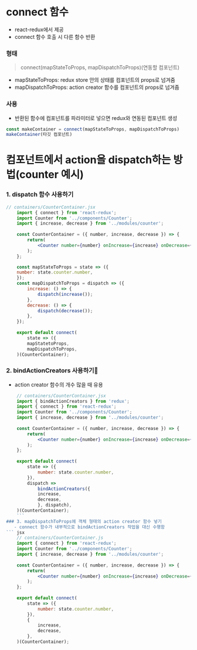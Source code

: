 # connect 함수
- react-redux에서 제공
- connect 함수 호출 시 다른 함수 반환
### 형태
> connect(mapStateToProps, mapDispatchToProps)(연동할 컴포넌트)
- mapStateToProps: redux store 안의 상태를 컴포넌트의 props로 넘겨줌
- mapDispatchToProps: action creator 함수를 컴포넌트의 props로 넘겨줌
### 사용
- 반환된 함수에 컴포넌트를 파라미터로 넣으면 redux와 연동된 컴포넌트 생성
```js
const makeContainer = connect(mapStateToProps, mapDispatchToProps)
makeContainer(타깃 컴포넌트)
```
# 컴포넌트에서 action을 dispatch하는 방법(counter 예시)
### 1. dispatch 함수 사용하기
```jsx
// containers/CounterContainer.jsx
	import { connect } from 'react-redux';
	import Counter from '../components/Counter';
	import { increase, decrease } from '../modules/counter';
	
	const CounterContainer = ({ number, increase, decrease }) => {
		return(
			<Counter number={number} onIncrease={increase} onDecrease={decrease} />
		);
	};

	const mapStateToProps = state => ({
	number: state.counter.number,
	});
	const mapDispatchToProps = dispatch => ({
		increase: () => {
			dispatch(increase());
		},
		decrease: () => {
			dispatch(decrease());
		},
	});
	
	export default connect(
		state => ({
		mapStatetoProps,
		mapDispatchToProps,
	)(CounterContainer);
```
### 2. bindActionCreators 사용하기
- action creator 함수의 개수 많을 때 유용
```jsx
	// containers/CounterContainer.jsx
	import { bindActionCreators } from 'redux';
	import { connect } from 'react-redux';
	import Counter from '../components/Counter';
	import { increase, decrease } from '../modules/counter';
	
	const CounterContainer = ({ number, increase, decrease }) => {
		return(
			<Counter number={number} onIncrease={increase} onDecrease={decrease} />
		);
	};
	
	export default connect(
		state => ({
			number: state.counter.number,
		}),
		dispatch =>
			bindActionCreators({
			increase,
			decrease,
			}, dispatch),
	)(CounterContainer);
	```
### 3. mapDispatchToProps에 객체 형태의 action creator 함수 넣기
   - connect 함수가 내부적으로 bindActionCreators 작업을 대신 수행함
``` jsx
	// containers/CounterContainer.js
	import { connect } from 'react-redux';
	import Counter from '../components/Counter';
	import { increase, decrease } from '../modules/counter';
	
	const CounterContainer = ({ number, increase, decrease }) => {
		return(
			<Counter number={number} onIncrease={increase} onDecrease={decrease} />
		);
	};
	
	export default connect(
		state => ({
			number: state.counter.number,
		}),
		{
			increase,
			decrease,
		},
	)(CounterContainer);
```